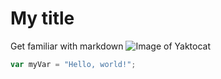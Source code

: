# My title
Get familiar with markdown
![Image of Yaktocat](https://octodex.github.com/images/yaktocat.png)
``` javascript
var myVar = "Hello, world!";
```
